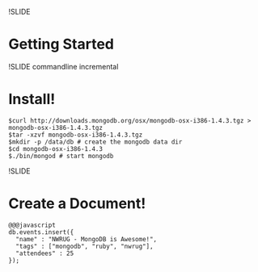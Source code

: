 !SLIDE

# Getting Started #

!SLIDE commandline incremental

# Install! #

    $curl http://downloads.mongodb.org/osx/mongodb-osx-i386-1.4.3.tgz > mongodb-osx-i386-1.4.3.tgz
    $tar -xzvf mongodb-osx-i386-1.4.3.tgz
    $mkdir -p /data/db # create the mongodb data dir
    $cd mongodb-osx-i386-1.4.3
    $./bin/mongod # start mongodb

!SLIDE

# Create a Document! #

    @@@javascript
    db.events.insert({
      "name" : "NWRUG - MongoDB is Awesome!",
      "tags" : ["mongodb", "ruby", "nwrug"],
      "attendees" : 25
    });
